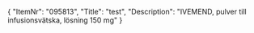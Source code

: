 {
  "ItemNr": "095813",
  "Title": "test",
  "Description": "IVEMEND, pulver till infusionsvätska, lösning 150 mg"
}